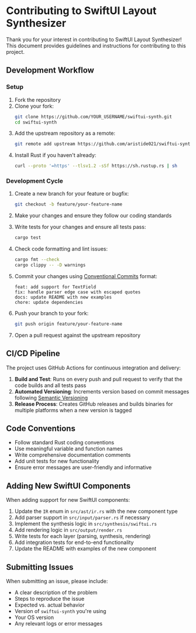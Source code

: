 # Contributing to SwiftUI Layout Synthesizer

Thank you for your interest in contributing to SwiftUI Layout Synthesizer! This document provides guidelines and instructions for contributing to this project.

## Development Workflow

### Setup

1. Fork the repository
2. Clone your fork:
   ```bash
   git clone https://github.com/YOUR_USERNAME/swiftui-synth.git
   cd swiftui-synth
   ```
3. Add the upstream repository as a remote:
   ```bash
   git remote add upstream https://github.com/aristide021/swiftui-synth.git
   ```
4. Install Rust if you haven't already:
   ```bash
   curl --proto '=https' --tlsv1.2 -sSf https://sh.rustup.rs | sh
   ```

### Development Cycle

1. Create a new branch for your feature or bugfix:
   ```bash
   git checkout -b feature/your-feature-name
   ```

2. Make your changes and ensure they follow our coding standards

3. Write tests for your changes and ensure all tests pass:
   ```bash
   cargo test
   ```

4. Check code formatting and lint issues:
   ```bash
   cargo fmt --check
   cargo clippy -- -D warnings
   ```

5. Commit your changes using [Conventional Commits](https://www.conventionalcommits.org/) format:
   ```
   feat: add support for TextField
   fix: handle parser edge case with escaped quotes
   docs: update README with new examples
   chore: update dependencies
   ```

6. Push your branch to your fork:
   ```bash
   git push origin feature/your-feature-name
   ```

7. Open a pull request against the upstream repository

## CI/CD Pipeline

The project uses GitHub Actions for continuous integration and delivery:

1. **Build and Test**: Runs on every push and pull request to verify that the code builds and all tests pass
2. **Automated Versioning**: Increments version based on commit messages following [Semantic Versioning](https://semver.org/)
3. **Release Process**: Creates GitHub releases and builds binaries for multiple platforms when a new version is tagged

## Code Conventions

- Follow standard Rust coding conventions
- Use meaningful variable and function names
- Write comprehensive documentation comments
- Add unit tests for new functionality
- Ensure error messages are user-friendly and informative

## Adding New SwiftUI Components

When adding support for new SwiftUI components:

1. Update the `IR` enum in `src/ast/ir.rs` with the new component type
2. Add parser support in `src/input/parser.rs` if necessary
3. Implement the synthesis logic in `src/synthesis/swiftui.rs`
4. Add rendering logic in `src/output/render.rs`
5. Write tests for each layer (parsing, synthesis, rendering)
6. Add integration tests for end-to-end functionality
7. Update the README with examples of the new component

## Submitting Issues

When submitting an issue, please include:

- A clear description of the problem
- Steps to reproduce the issue
- Expected vs. actual behavior
- Version of `swiftui-synth` you're using
- Your OS version
- Any relevant logs or error messages 